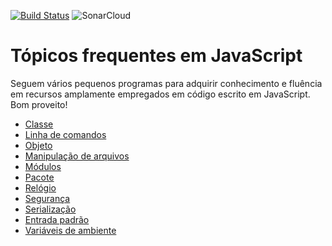 [![Build Status](https://travis-ci.org/kyriosdata/js.svg?branch=master)](https://travis-ci.org/kyriosdata/js)
![SonarCloud](https://sonarcloud.io/api/project_badges/measure?project=kyriosdata-github&metric=alert_status)

# Tópicos frequentes em JavaScript
Seguem vários pequenos programas para adquirir conhecimento e fluência em recursos amplamente empregados em código escrito em JavaScript. Bom proveito!

- [Classe](classe)
- [Linha de comandos](command-line)
- [Objeto](objeto)
- [Manipulação de arquivos](filesystem)
- [Módulos](modulos)
- [Pacote](pacote)
- [Relógio](relogio)
- [Segurança](seguranca)
- [Serialização](serializacao)
- [Entrada padrão](stdin)
- [Variáveis de ambiente](environment)
